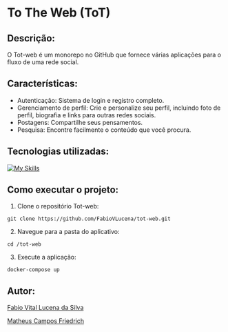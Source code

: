 # To The Web (ToT)

## Descrição:

O Tot-web é um monorepo no GitHub que fornece várias aplicações para o fluxo de uma rede social.

## Características:

* Autenticação: Sistema de login e registro completo.
* Gerenciamento de perfil: Crie e personalize seu perfil, incluindo foto de perfil, biografia e links para outras redes sociais.
* Postagens: Compartilhe seus pensamentos.
* Pesquisa: Encontre facilmente o conteúdo que você procura.

## Tecnologias utilizadas:
[![My Skills](https://skillicons.dev/icons?i=java,spring,react,hibernate,rabbitmq,postgres,docker)](https://skillicons.dev)

## Como executar o projeto:

1. Clone o repositório Tot-web:

```
git clone https://github.com/FabioVLucena/tot-web.git
```

2. Navegue para a pasta do aplicativo:

```
cd /tot-web
```

3. Execute a aplicação:

```
docker-compose up
```

## Autor:

[Fabio Vital Lucena da Silva](https://www.linkedin.com/in/fabio-vital-lucena/)

[Matheus Campos Friedrich](https://www.linkedin.com/in/friedrichmatheus/)
